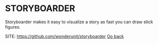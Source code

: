 # STORYBOARDER

 Storyboarder makes it easy to visualize a
 story as fast you can draw stick figures.

 SITE: https://github.com/wonderunit/storyboarder
 [Go back](https://portable-linux-apps.github.io/apps.html)
